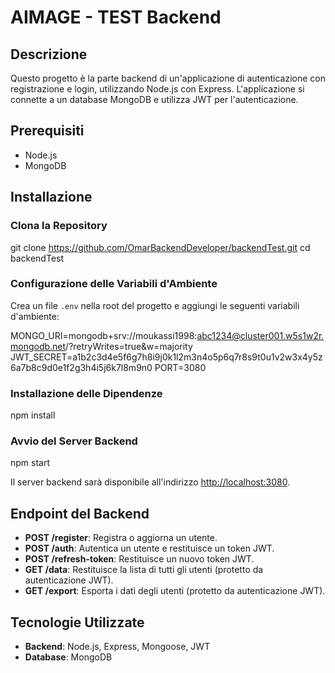 # AIMAGE - TEST Backend

## Descrizione

Questo progetto è la parte backend di un'applicazione di autenticazione con registrazione e login, utilizzando Node.js con Express. L'applicazione si connette a un database MongoDB e utilizza JWT per l'autenticazione.

## Prerequisiti

- Node.js
- MongoDB

## Installazione

### Clona la Repository

git clone https://github.com/OmarBackendDeveloper/backendTest.git
cd backendTest


### Configurazione delle Variabili d'Ambiente

Crea un file `.env` nella root del progetto e aggiungi le seguenti variabili d'ambiente:

MONGO_URI=mongodb+srv://moukassi1998:abc1234@cluster001.w5s1w2r.mongodb.net/?retryWrites=true&w=majority
JWT_SECRET=a1b2c3d4e5f6g7h8i9j0k1l2m3n4o5p6q7r8s9t0u1v2w3x4y5z6a7b8c9d0e1f2g3h4i5j6k7l8m9n0
PORT=3080


### Installazione delle Dipendenze

npm install


### Avvio del Server Backend

npm start


Il server backend sarà disponibile all'indirizzo [http://localhost:3080](http://localhost:3080).

## Endpoint del Backend

- **POST /register**: Registra o aggiorna un utente.
- **POST /auth**: Autentica un utente e restituisce un token JWT.
- **POST /refresh-token**: Restituisce un nuovo token JWT.
- **GET /data**: Restituisce la lista di tutti gli utenti (protetto da autenticazione JWT).
- **GET /export**: Esporta i dati degli utenti (protetto da autenticazione JWT).

## Tecnologie Utilizzate

- **Backend**: Node.js, Express, Mongoose, JWT
- **Database**: MongoDB

